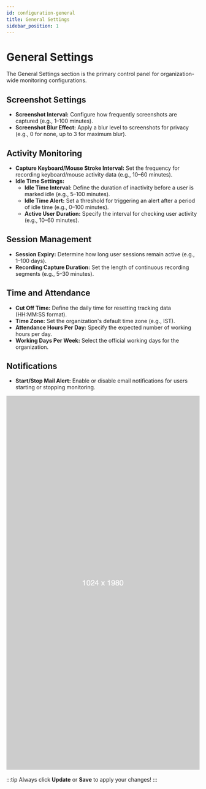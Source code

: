 ```yaml
---
id: configuration-general
title: General Settings
sidebar_position: 1
---
```


# General Settings

The General Settings section is the primary control panel for organization-wide monitoring configurations.

## Screenshot Settings

*   **Screenshot Interval:** Configure how frequently screenshots are captured (e.g., 1–100 minutes).
*   **Screenshot Blur Effect:** Apply a blur level to screenshots for privacy (e.g., 0 for none, up to 3 for maximum blur).

## Activity Monitoring

*   **Capture Keyboard/Mouse Stroke Interval:** Set the frequency for recording keyboard/mouse activity data (e.g., 10–60 minutes).
*   **Idle Time Settings:**
    *   **Idle Time Interval:** Define the duration of inactivity before a user is marked idle (e.g., 5–100 minutes).
    *   **Idle Time Alert:** Set a threshold for triggering an alert after a period of idle time (e.g., 0–100 minutes).
    *   **Active User Duration:** Specify the interval for checking user activity (e.g., 10–60 minutes).

## Session Management

*   **Session Expiry:** Determine how long user sessions remain active (e.g., 1–100 days).
*   **Recording Capture Duration:** Set the length of continuous recording segments (e.g., 5–30 minutes).

## Time and Attendance

*   **Cut Off Time:** Define the daily time for resetting tracking data (HH:MM:SS format).
*   **Time Zone:** Set the organization's default time zone (e.g., IST).
*   **Attendance Hours Per Day:** Specify the expected number of working hours per day.
*   **Working Days Per Week:** Select the official working days for the organization.

## Notifications

*   **Start/Stop Mail Alert:** Enable or disable email notifications for users starting or stopping monitoring.

![Screenshot: General Settings](/img/add-department.png)

:::tip
Always click **Update** or **Save** to apply your changes!
:::

